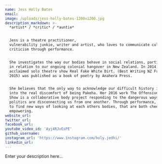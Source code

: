```yaml
---
name: Jess Holly Bates
email:
image: /uploads/jess-holly-bates-1200x1200.jpg
description_markdown: >-
  *artist* / *critic* / *auntie*


  Jess is a theatre practitioner,
  vulnerability junkie, writer and artist, who loves to communicate cultural
  criticism through performance.


  She investigates the way our bodies behave in social relations, particularly
  in relation to our ongoing colonial hangover in New Zealand. In 2014 her
  acclaimed solo theatre show Real Fake White Dirt, (Best Writing NZ Fringe
  2015) was published as a book of poetry by Anahera Press.


  She believes that the only way to acknowledge our difficult history is to lean
  into the real discomfort of being Pakeha. Her 2016 work The Offensive Nipple
  Show is a collaborative body project responding to the dangerous ways gender
  politics are disconnecting us from one another. Through performance, she seeks
  to find new ways of looking at each others bodies, that are both cheeky and
  empowering.
website_url:
twitter_url:
facebook_url:
youtube_video_id: 'Ayj4RJvEsPE'
github_username:
instagram_url: 'https://www.instagram.com/holy.jedhi/'
linkedin_url:
---
```


Enter your description here...
